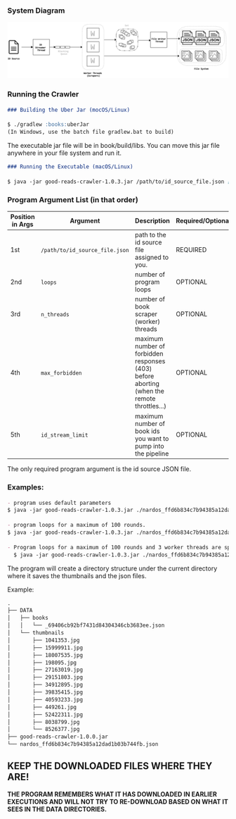 ### System Diagram

![System Diagram](/docs/images/system-diagram.png)

### Running the Crawler

```markdown
### Building the Uber Jar (mocOS/Linux)

$ ./gradlew :books:uberJar
(In Windows, use the batch file gradlew.bat to build)
```
The executable jar file will be in book/build/libs. You can move this jar file anywhere in your file system and run it.

```markdown
### Running the Executable (macOS/Linux)

$ java -jar good-reads-crawler-1.0.3.jar /path/to/id_source_file.json [loops] [n_threads] [max_forbidden] [ id_stream_limit]
```
### Program Argument List (in that order)

Position in Args | Argument | Description | Required/Optional 
---- | --- | --- | ---
1st | ```/path/to/id_source_file.json``` | path to the id source file assigned to you. | REQUIRED 
2nd | ```loops``` | number of program loops | OPTIONAL
3rd | ```n_threads``` | number of book scraper (worker) threads | OPTIONAL
4th | ```max_forbidden``` | maximum number of forbidden responses (403) before aborting (when the remote throttles...) | OPTIONAL
5th | ```id_stream_limit``` | maximum number of book ids you want to pump into the pipeline | OPTIONAL

The only required program argument is the id source JSON file.

### Examples:

```markdown
- program uses default parameters
$ java -jar good-reads-crawler-1.0.3.jar ./nardos_ffd6b834c7b94385a12dad1b03b744fb.json

- program loops for a maximum of 100 rounds.
$ java -jar good-reads-crawler-1.0.3.jar ./nardos_ffd6b834c7b94385a12dad1b03b744fb.json 100

- Program loops for a maximum of 100 rounds and 3 worker threads are spawned.
  $ java -jar good-reads-crawler-1.0.3.jar ./nardos_ffd6b834c7b94385a12dad1b03b744fb.json 100 3
```

The program will create a directory structure under the current directory where it saves the thumbnails and the json files.

Example:

```markdown
.
├── DATA
│   ├── books
│   │   └── _69406cb92bf7431d84304346cb3683ee.json
│   └── thumbnails
│       ├── 1041353.jpg
│       ├── 15999911.jpg
│       ├── 18007535.jpg
│       ├── 198095.jpg
│       ├── 27163019.jpg
│       ├── 29151803.jpg
│       ├── 34912895.jpg
│       ├── 39835415.jpg
│       ├── 40593233.jpg
│       ├── 449261.jpg
│       ├── 52422311.jpg
│       ├── 8038799.jpg
│       └── 8526377.jpg
├── good-reads-crawler-1.0.0.jar
└── nardos_ffd6b834c7b94385a12dad1b03b744fb.json
```
## KEEP THE DOWNLOADED FILES WHERE THEY ARE! 

**THE PROGRAM REMEMBERS WHAT IT HAS DOWNLOADED IN EARLIER EXECUTIONS AND WILL NOT TRY TO RE-DOWNLOAD BASED ON WHAT IT SEES IN THE DATA DIRECTORIES.** 